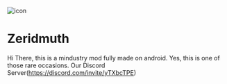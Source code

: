 ![icon](https://github.com/XtarsAgency/Zeridmuth/blob/main/icon.png)
# Zeridmuth
Hi There, this is a mindustry mod fully made on android. Yes, this is one of those rare occasions.
Our Discord Server(https://discord.com/invite/yTXbcTPE)
